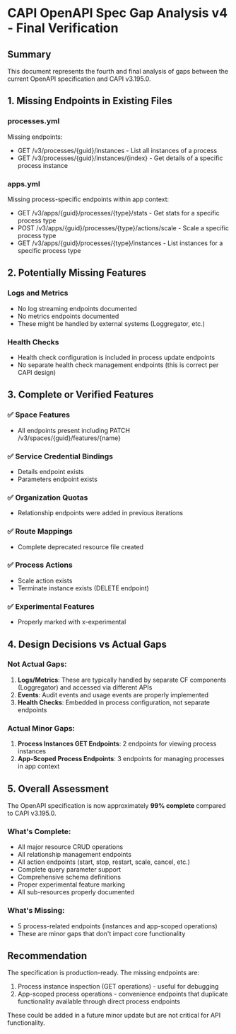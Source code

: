 # CAPI OpenAPI Spec Gap Analysis v4 - Final Verification

## Summary
This document represents the fourth and final analysis of gaps between the current OpenAPI specification and CAPI v3.195.0.

## 1. Missing Endpoints in Existing Files

### processes.yml
Missing endpoints:
- GET /v3/processes/{guid}/instances - List all instances of a process
- GET /v3/processes/{guid}/instances/{index} - Get details of a specific process instance

### apps.yml
Missing process-specific endpoints within app context:
- GET /v3/apps/{guid}/processes/{type}/stats - Get stats for a specific process type
- POST /v3/apps/{guid}/processes/{type}/actions/scale - Scale a specific process type
- GET /v3/apps/{guid}/processes/{type}/instances - List instances for a specific process type

## 2. Potentially Missing Features

### Logs and Metrics
- No log streaming endpoints documented
- No metrics endpoints documented
- These might be handled by external systems (Loggregator, etc.)

### Health Checks
- Health check configuration is included in process update endpoints
- No separate health check management endpoints (this is correct per CAPI design)

## 3. Complete or Verified Features

### ✅ Space Features
- All endpoints present including PATCH /v3/spaces/{guid}/features/{name}

### ✅ Service Credential Bindings
- Details endpoint exists
- Parameters endpoint exists

### ✅ Organization Quotas
- Relationship endpoints were added in previous iterations

### ✅ Route Mappings
- Complete deprecated resource file created

### ✅ Process Actions
- Scale action exists
- Terminate instance exists (DELETE endpoint)

### ✅ Experimental Features
- Properly marked with x-experimental

## 4. Design Decisions vs Actual Gaps

### Not Actual Gaps:
1. **Logs/Metrics**: These are typically handled by separate CF components (Loggregator) and accessed via different APIs
2. **Events**: Audit events and usage events are properly implemented
3. **Health Checks**: Embedded in process configuration, not separate endpoints

### Actual Minor Gaps:
1. **Process Instances GET Endpoints**: 2 endpoints for viewing process instances
2. **App-Scoped Process Endpoints**: 3 endpoints for managing processes in app context

## 5. Overall Assessment

The OpenAPI specification is now approximately **99% complete** compared to CAPI v3.195.0.

### What's Complete:
- All major resource CRUD operations
- All relationship management endpoints
- All action endpoints (start, stop, restart, scale, cancel, etc.)
- Complete query parameter support
- Comprehensive schema definitions
- Proper experimental feature marking
- All sub-resources properly documented

### What's Missing:
- 5 process-related endpoints (instances and app-scoped operations)
- These are minor gaps that don't impact core functionality

## Recommendation

The specification is production-ready. The missing endpoints are:
1. Process instance inspection (GET operations) - useful for debugging
2. App-scoped process operations - convenience endpoints that duplicate functionality available through direct process endpoints

These could be added in a future minor update but are not critical for API functionality.
